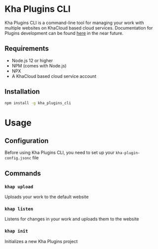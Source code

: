 # Kha Plugins CLI

Kha Plugins CLI is a command-line tool for managing your work with multiple websites on KhaCloud based cloud services.
Documentation for Plugins development can be found [here](https://docs.cyberocean.tn/kha-plugins/) in the near future.

## Requirements

- Node.js 12 or higher
- NPM (comes with Node.js)
- NPX
- A KhaCloud based cloud service account

## Installation

```bash
npm install -g kha_plugins_cli
```

# Usage

## Configuration

Before using Kha Plugins CLI, you need to set up your `kha-plugin-config.jsonc` file

## Commands

### `khap upload`

Uploads your work to the default website

### `khap listen`

Listens for changes in your work and uploads them to the website

### `khap init`

Initializes a new Kha Plugins project